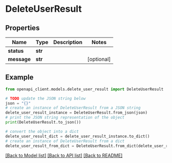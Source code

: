 # DeleteUserResult


## Properties

Name | Type | Description | Notes
------------ | ------------- | ------------- | -------------
**status** | **str** |  | 
**message** | **str** |  | [optional] 

## Example

```python
from openapi_client.models.delete_user_result import DeleteUserResult

# TODO update the JSON string below
json = "{}"
# create an instance of DeleteUserResult from a JSON string
delete_user_result_instance = DeleteUserResult.from_json(json)
# print the JSON string representation of the object
print(DeleteUserResult.to_json())

# convert the object into a dict
delete_user_result_dict = delete_user_result_instance.to_dict()
# create an instance of DeleteUserResult from a dict
delete_user_result_from_dict = DeleteUserResult.from_dict(delete_user_result_dict)
```
[[Back to Model list]](../README.md#documentation-for-models) [[Back to API list]](../README.md#documentation-for-api-endpoints) [[Back to README]](../README.md)


